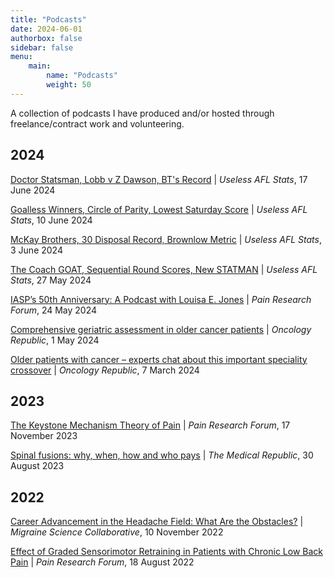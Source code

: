 ```yaml
---
title: "Podcasts"
date: 2024-06-01
authorbox: false
sidebar: false
menu: 
    main: 
        name: "Podcasts"
        weight: 50
---
```


A collection of podcasts I have produced and/or hosted through freelance/contract work and volunteering.

## 2024
[Doctor Statsman, Lobb v Z Dawson, BT's Record](https://uselessaflstats.buzzsprout.com/2211261/15261910-27-doctor-statsman-lobb-v-z-dawson-bt-s-record) | *Useless AFL Stats*, 17 June 2024

[Goalless Winners, Circle of Parity, Lowest Saturday Score](https://uselessaflstats.buzzsprout.com/2211261/15223589-26-goalless-winners-circle-of-parity-lowest-saturday-score) | *Useless AFL Stats*, 10 June 2024

[McKay Brothers, 30 Disposal Record, Brownlow Metric](https://uselessaflstats.buzzsprout.com/2211261/15183001-24-mckay-brothers-30-disposal-record-brownlow-metric) | *Useless AFL Stats*, 3 June 2024

[The Coach GOAT, Sequential Round Scores, New STATMAN](https://uselessaflstats.buzzsprout.com/2211261/15142315-24-the-coach-goat-sequential-round-scores-new-statman) | *Useless AFL Stats*, 27 May 2024

[IASP’s 50th Anniversary: A Podcast with Louisa E. Jones](https://www.iasp-pain.org/publications/pain-research-forum/prf-news/iasps-50th-anniversary-a-podcast-with-louisa-e-jones/) | *Pain Research Forum*, 24 May 2024

[Comprehensive geriatric assessment in older cancer patients](https://www.oncologyrepublic.com.au/comprehensive-geriatric-assessment-in-older-cancer-patients/4381) | *Oncology Republic*, 1 May 2024

[Older patients with cancer – experts chat about this important speciality crossover](https://www.oncologyrepublic.com.au/older-patients-with-cancer-experts-chat-about-this-important-speciality-crossover/4263) | *Oncology Republic*, 7 March 2024

## 2023
[The Keystone Mechanism Theory of Pain](https://www.iasp-pain.org/publications/pain-research-forum/prf-news/the-iasp-prf-podcast-the-keystone-mechanism-theory-of-pain/) | *Pain Research Forum*, 17 November 2023

[Spinal fusions: why, when, how and who pays](https://www.medicalrepublic.com.au/spinal-fusions-why-when-how-and-who-pays/97829) | *The Medical Republic*, 30 August 2023

## 2022
[Career Advancement in the Headache Field: What Are the Obstacles?](https://migrainecollaborative.org/career-advancement-in-the-headache-field-what-are-the-obstacles-a-podcast-with-irene-de-boer-and-gisela-terwindt) | *Migraine Science Collaborative*, 10 November 2022

[Effect of Graded Sensorimotor Retraining in Patients with Chronic Low Back Pain](https://www.painresearchforum.org/forums/interview/205104-iasp-prf-podcast-effect-graded-sensorimotor-retraining-patients-chronic-low) | *Pain Research Forum*, 18 August 2022